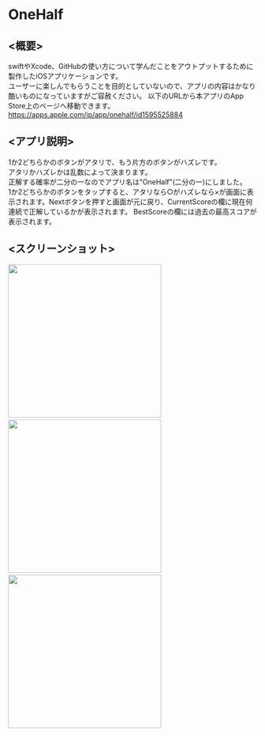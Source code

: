 # OneHalf
## <概要>
swiftやXcode、GitHubの使い方について学んだことをアウトプットするために製作したiOSアプリケーションです。  
ユーザーに楽しんでもらうことを目的としていないので、アプリの内容はかなり酷いものになっていますがご容赦ください。
以下のURLから本アプリのApp Store上のページへ移動できます。
https://apps.apple.com/jp/app/onehalf/id1595525884

## <アプリ説明>
1か2どちらかのボタンがアタリで、もう片方のボタンがハズレです。  
アタリかハズレかは乱数によって決まります。  
正解する確率が二分の一なのでアプリ名は"OneHalf"(二分の一)にしました。  
1か2どちらかのボタンをタップすると、アタリなら○がハズレなら×が画面に表示されます。Nextボタンを押すと画面が元に戻り、CurrentScoreの欄に現在何連続で正解しているかが表示されます。
BestScoreの欄には過去の最高スコアが表示されます。

## <スクリーンショット>
<img src="https://user-images.githubusercontent.com/78719395/142709600-33d9ebe3-b7fa-47db-b190-b0d9415b7c00.PNG" width="310px">　<img src="https://user-images.githubusercontent.com/78719395/142709601-edf8d069-9b0d-403d-bf3d-07cb6133dc01.PNG" width="310px">　<img src="https://user-images.githubusercontent.com/78719395/142709602-8aaa6517-3cf2-4649-a372-fa33d2f002c5.PNG" width="310px">

